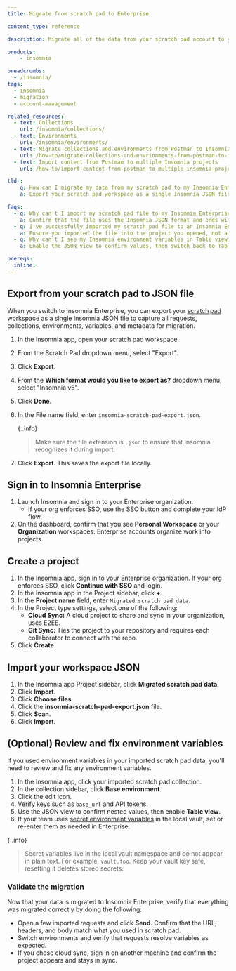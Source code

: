```yaml
---
title: Migrate from scratch pad to Enterprise

content_type: reference

description: Migrate all of the data from your scratch pad account to your Enterprise account.

products:
    - insomnia

breadcrumbs:
  - /insomnia/
tags:
  - insomnia
  - migration
  - account-management

related_resources:
  - text: Collections
    url: /insomnia/collections/
  - text: Environments
    url: /insomnia/environments/
  - text: Migrate collections and environments from Postman to Insomnia
    url: /how-to/migrate-collections-and-envrionments-from-postman-to-insomnia/
  - text: Import content from Postman to multiple Insomnia projects
    url: /how-to/import-content-from-postman-to-multiple-insomnia-projects/

tldr:
    q: How can I migrate my data from my scratch pad to my Insomnia Enterprise account?
    a: Export your scratch pad workspace as a single Insomnia JSON file, and then import it into your Insomnia Enterprise account as a new project.

faqs:
  - q: Why can't I import my scratch pad file to my Insomnia Enterprise project?
    a: Confirm that the file uses the Insomnia JSON format and ends with `.json`. Insomnia’s importer expects a supported format. For example, Insomnia JSON, Postman v2, HAR, OpenAPI."
  - q: I've successfully imported my scratch pad file to an Insomnia Enterprise project, but I don’t see items.
    a: Ensure you imported the file into the project you opened, not a different workspace. If needed, re-import into the active project.
  - q: Why can't I see my Insomnia environment variables in Table view?
    a: Enable the JSON view to confirm values, then switch back to Table view. This ensures you see nested or inherited keys in the editor.  

prereqs:
  inline:
---
```


## Export from your scratch pad to JSON file
<!--vale off-->
When you switch to Insomnia Enterprise, you can export your [scratch pad](/insomnia/storage/#scratch-pad) workspace as a single Insomnia JSON file to capture all requests, collections, environments, variables, and metadata for migration.
1. In the Insomnia app, open your scratch pad workspace. 
2. From the Scratch Pad dropdown menu, select "Export".
1. Click **Export**.
3. From the **Which format would you like to export as?** dropdown menu, select "Insomnia v5".
1. Click **Done**.
1. In the File name field, enter `insomnia-scratch-pad-export.json`. 

   {:.info}
   > Make sure the file extension is `.json` to ensure that Insomnia recognizes it during import.
1. Click **Export**. This saves the export file locally.
<!--vale on-->

## Sign in to Insomnia Enterprise
1. Launch Insomnia and sign in to your Enterprise organization.
    - If your org enforces SSO, use the SSO button and complete your IdP flow. 
2. On the dashboard, confirm that you see **Personal Workspace** or your **Organization** workspaces. Enterprise accounts organize work into projects.

## Create a project
1. In the Insomnia app, sign in to your Enterprise organization. 
   If your org enforces SSO, click **Continue with SSO** and login. 
1. In the Insomnia app in the Project sidebar, click **+**.
1. In the **Project name** field, enter `Migrated scratch pad data`. 
1. In the Project type settings, select one of the following:
    * **Cloud Sync:** A cloud project to share and sync in your organization, uses E2EE.
    * **Git Sync:** Ties the project to your repository and requires each collaborator to connect with the repo.
1. Click **Create**.


## Import your workspace JSON
1. In the Insomnia app Project sidebar, click **Migrated scratch pad data**.
1. Click **Import**.
1. Click **Choose files**.
1. Click the **insomnia-scratch-pad-export.json** file.
1. Click **Scan**.
1. Click **Import**.

## (Optional) Review and fix environment variables
If you used environment variables in your imported scratch pad data, you'll need to review and fix any environment variables.

1. In the Insomnia app, click your imported scratch pad collection.
1. In the collection sidebar, click **Base environment**.
1. Click the edit icon.
1. Verify keys such as `base_url` and API tokens. 
1. Use the JSON view to confirm nested values, then enable **Table view**.
3. If your team uses [secret environment variables](/insomnia/environments/#secret-environment-variables) in the local vault, set or re-enter them as needed in Enterprise.

{:.info}
> Secret variables live in the local vault namespace and do not appear in plain text. For example, `vault.foo`. Keep your vault key safe, resetting it deletes stored secrets.

### Validate the migration
Now that your data is migrated to Insomnia Enterprise, verify that everything was migrated correctly by doing the following:
- Open a few imported requests and click **Send**. Confirm that the URL, headers, and body match what you used in scratch pad.
- Switch environments and verify that requests resolve variables as expected.
- If you chose cloud sync, sign in on another machine and confirm the project appears and stays in sync.
